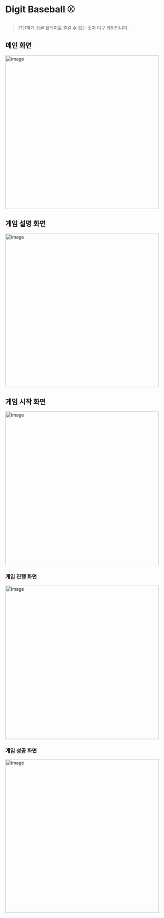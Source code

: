 #  Digit Baseball ⚾️
> 간단하게 싱글 플레이로 즐길 수 있는 숫자 야구 게임입니다.

## 메인 화면
<img width="479" alt="image" src="https://github.com/user-attachments/assets/995a9697-1604-4bb8-9475-48e73b8949ca" />

## 게임 설명 화면
<img width="479" alt="image" src="https://github.com/user-attachments/assets/f0240adb-181e-4898-bb6f-5cf39ff3b483" />

## 게임 시작 화면
<img width="479" alt="image" src="https://github.com/user-attachments/assets/e5c13368-7322-4536-b0ae-38d7c7b4d80e" />

### 게임 진행 화면
<img width="479" alt="image" src="https://github.com/user-attachments/assets/6230bb99-a13e-480c-bb7c-b33eaefa69cd" />

### 게임 성공 화면
<img width="479" alt="image" src="https://github.com/user-attachments/assets/720e9933-bb10-4776-9086-8f26b33fcef4" />
